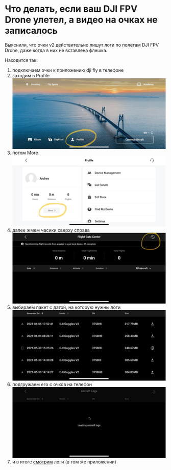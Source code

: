 # Что делать, если ваш DJI FPV Drone улетел, а видео на очках не записалось

Выяснили, что очки v2 действительно пишут логи по полетам DJI FPV Drone, даже когда в них не вставлена флешка. 

Находится так: 

1. подключаем очки к приложению dji fly в телефоне
2. заходим в Profile
![](/lost/pics/lost1.jpg?raw=true)
3. потом More
![](/lost/pics/lost2.jpg?raw=true)
4. далее жмем часики сверху справа
![](/lost/pics/lost3.jpg?raw=true)
5. выбираем пакет с датой, на которую нужны логи
![lite](/lost/pics/lost5.jpg?raw=true)
6. подгружаем его с очков на телефон
![](/lost/pics/lost4.jpg?raw=true)
7. и в итоге [смотрим](https://t.me/djifpvrus/132536) логи (в том же приложении)
<script async src="https://telegram.org/js/telegram-widget.js?15" data-telegram-post="djifpvrus/132536" data-width="100%"></script>